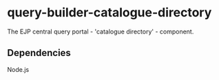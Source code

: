 # query-builder-catalogue-directory
The EJP central query portal - 'catalogue directory' - component.

## Dependencies
Node.js
